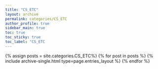 ```yaml
---
title: "CS_ETC"
layout: archive
permalink: categories/CS_ETC
author_profile: true
sidebar_main: true
toc: true
toc_sticky: true
toc_label: "CS_ETC
---
```


{% assign posts = site.categories.CS_ETC%}
{% for post in posts %}
  {% include archive-single.html type=page.entries_layout %}
{% endfor %}
